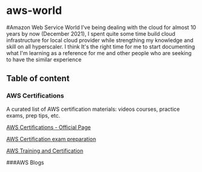 # aws-world
#Amazon Web Service World
I've being dealing with the cloud for almost 10 years by now (December 2021), I spent quite some time build cloud infrastructure for local cloud provider while strengthing my knowledge and skill on all hyperscaler. I think It's the right time for me to start documenting what I'm learning as a reference for me and other people who are seeking to have the similar experience


## Table of content

### AWS Certifications
A curated list of AWS certification materials: videos courses, practice exams, prep tips, etc.

[AWS Certifications - Official Page](https://aws.amazon.com/certification/)

[AWS Certification exam preparation](https://aws.amazon.com/certification/certification-prep/)

[AWS  Training and Certification](https://aws.amazon.com/training/)



###AWS Blogs
